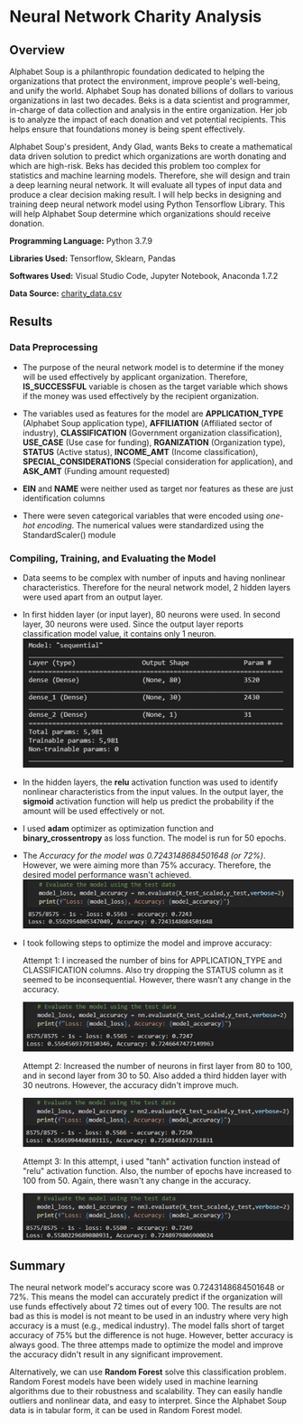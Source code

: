 # Neural Network Charity Analysis

## Overview

Alphabet Soup is a philanthropic foundation dedicated to helping the organizations that protect the environment, improve people's well-being, and unify the world. Alphabet Soup has donated billions of dollars to various organizations in last two decades. Beks is a data scientist and programmer, in-charge of data collection and analysis in the entire organization. Her job is to analyze the impact of each donation and vet potential recipients. This helps ensure that foundations money is being spent effectively. 

Alphabet Soup's president, Andy Glad, wants Beks to create a mathematical data driven solution to predict which organizations are worth donating and which are high-risk. Beks has decided this problem too complex for statistics and machine learning models. Therefore, she will design and train a deep learning neural network. It will evaluate all types of input data and produce a clear decision making result. I will help becks in designing and training deep neural network model using Python Tensorflow Library. This will help Alphabet Soup determine which organizations should receive donation.

**Programming Language:** Python 3.7.9

**Libraries Used:** Tensorflow, Sklearn, Pandas

**Softwares Used:** Visual Studio Code, Jupyter Notebook, Anaconda 1.7.2

**Data Source:** [charity_data.csv](./Resources/charity_data.csv)  

## Results

### Data Preprocessing

* The purpose of the neural network model is to determine if the money will be used effectively by applicant organization. Therefore, **IS_SUCCESSFUL** variable is chosen as the target variable which shows if the money was used effectively by the recipient organization.

* The variables used as features for the model are **APPLICATION_TYPE** (Alphabet Soup application type), **AFFILIATION** (Affiliated sector of industry), **CLASSIFICATION** (Government organization classification), **USE_CASE** (Use case for funding), **RGANIZATION** (Organization type), **STATUS** (Active status), **INCOME_AMT** (Income classification), **SPECIAL_CONSIDERATIONS** (Special consideration for application), and **ASK_AMT** (Funding amount requested)

* **EIN** and **NAME** were neither used as target nor features as these are just identification columns

* There were seven categorical variables that were encoded using *one-hot encoding*. The numerical values were standardized using the StandardScaler() module

### Compiling, Training, and Evaluating the Model

* Data seems to be complex with number of inputs and having nonlinear characteristics. Therefore for the neural network model, 2 hidden layers were used apart from an output layer. 
* In first hidden layer (or input layer), 80 neurons were used. In second layer, 30 neurons were used. Since the output layer reports classification model value, it contains only 1 neuron.
![nn_model summary](./Resources/nn_model.PNG)
* In the hidden layers, the **relu** activation function was used to identify nonlinear characteristics from the input values. In the output layer, the **sigmoid** activation function will help us predict the probability if the amount will be used effectively or not.
* I used **adam** optimizer as optimization function and **binary_crossentropy** as loss function. The model is run for 50 epochs.
* The *Accuracy for the model was 0.7243148684501648 (or 72%)*.  However, we were aiming more than 75% accuracy. Therefore, the desired model performance wasn't achieved.
![model accuracy](./Resources/accuracy.PNG)
* I took following steps to optimize the model and improve accuracy:

    Attempt 1: I increased the number of bins for APPLICATION_TYPE and CLASSIFICATION columns. Also try dropping the STATUS column as it seemed to be inconsequential. However, there wasn't any change in the accuracy.

    ![model accuracy1](./Resources/accuracy1.PNG)

    Attempt 2: Increased the number of neurons in first layer from 80 to 100, and in second layer from 30 to 50. Also added a third hidden layer with 30 neutrons. However, the accuracy didn't improve much.

    ![model accuracy2](./Resources/accuracy2.PNG)

    Attempt 3: In this attempt, i used "tanh" activation function instead of "relu" activation function. Also, the number of epochs have increased to 100 from 50. Again, there wasn't any change in the accuracy.

    ![model accuracy3](./Resources/accuracy3.PNG)

## Summary

The neural network model's accuracy score was 0.7243148684501648 or 72%. This means the model can accurately predict if the organization will use funds effectively about 72 times out of every 100. The results are not bad as this is model is not meant to be used in an industry where very high accuracy is a must (e.g., medical industry). The model falls short of target accuracy of 75% but the difference is not huge. However, better accuracy is always good. The three attemps made to optimize the model and improve the accuracy didn't result in any significant improvement. 

Alternatively, we can use **Random Forest** solve this classification problem. Random Forest models have been widely used in machine learning algorithms due to their robustness and scalability. They can easily handle outliers and nonlinear data, and easy to interpret. Since the Alphabet Soup data is in tabular form, it can be used in Random Forest model. 
